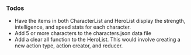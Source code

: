### Todos

 - Have the items in both CharacterList and HeroList display the strength, intelligence, and speed stats for each character.
 - Add 5 or more characters to the characters.json data file
 - Add a clear all function to the HeroList. This would involve creating a new action type, action creator, and reducer.
